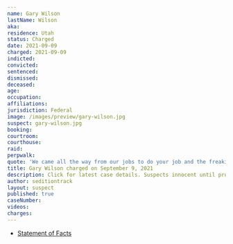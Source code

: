 ```yaml
---
name: Gary Wilson
lastName: Wilson
aka:
residence: Utah
status: Charged
date: 2021-09-09
charged: 2021-09-09
indicted:
convicted:
sentenced:
dismissed:
deceased:
age:
occupation:
affiliations:
jurisdiction: Federal
image: /images/preview/gary-wilson.jpg
suspect: gary-wilson.jpg
booking:
courtroom:
courthouse:
raid:
perpwalk:
quote: 'We came all the way from our jobs to do your job and the freaking senators’ job.'
title: Gary Wilson charged on September 9, 2021
description: Click for latest case details. Suspects innocent until proven guilty.
author: seditiontrack
layout: suspect
published: true
caseNumber:
videos:
charges:
---
```

- [Statement of Facts](https://s3.documentcloud.org/documents/21062164/9-9-21-us-v-gary-wilson-complaint-affidavit.pdf)
